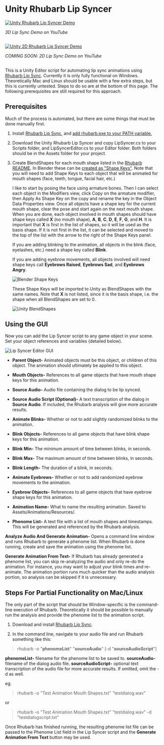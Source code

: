 # Unity Rhubarb Lip Syncer

[![Unity Rhubarb Lip Syncer Demo](https://img.youtube.com/vi/pilu9Cp5JTs/0.jpg)](https://www.youtube.com/watch?v=pilu9Cp5JTs)

*3D Lip Sync Demo on YouTube*

## 

[![Unity 2D Rhubarb Lip Syncer Demo](https://img.youtube.com/vi/VOrPsAbnQdc/0.jpg)](https://www.youtube.com/watch?v=VOrPsAbnQdc)

*COMING SOON: 2D Lip Sync Demo on YouTube*

##

This is a Unity Editor script for automating lip sync animations using [Rhubarb Lip Sync](https://github.com/DanielSWolf/rhubarb-lip-sync). Currently it is only fully functional on Windows. Theoretically Mac and Linux should be usable with a few extra steps, but this is currently untested. Steps to do so are at the bottom of this page. The following prerequisites are still required for this approach.

## Prerequisites

Much of the process is automated, but there are some things that must be done manually first.

1. Install [Rhubarb Lip Sync](https://github.com/DanielSWolf/rhubarb-lip-sync), and [add rhubarb.exe to your PATH variable.](https://helpdeskgeek.com/windows-10/add-windows-path-environment-variable/)

2. Download the Unity Rhubarb Lip Syncer and copy LipSyncer.cs to your Scripts folder, and LipSyncerEditor.cs to your Editor folder. Both folders should be in the Assets folder for your project.

3. Create BlendShapes for each mouth shape listed in the [Rhubarb README](https://github.com/DanielSWolf/rhubarb-lip-sync#user-content-mouth-shapes). In Blender these can be [created as "Shape Keys"](https://docs.blender.org/manual/en/latest/animation/shape_keys/introduction.html). Note that you will need to add Shape Keys to each object that will be animated for mouth shapes (face, teeth, tongue, facial hair, etc.)

    I like to start by posing the face using armature bones. Then I can select each object in the Modifiers view, click Copy on the armature modifier, then Apply As Shape Key on the copy and rename the key in the Object Data Properties view. Once all objects have a shape key for the current mouth shape, clear the pose and start again on the next mouth shape. When you are done, each object involved in mouth shapes should have shape keys called **X** (no mouth shape), **A**, **B**, **C**, **D**, **E**, **F**, **G**, and **H**. It is important that **X** is first in the list of shapes, so it will be used as the basis shape. If it is not first in the list, it can be selected and moved to the top of the list with the arrow to the right of the Shape Keys panel.

    If you are adding blinking to the animation, all objects in the blink (face, eyelashes, etc.) need a shape key called **Blink**.

    If you are adding eyebrow movements, all objects involved will need shape keys call **Eyebrows Raised**, **Eyebrows Sad**, and **Eyebrows Angry**.

    ![Blender Shape Keys](https://user-images.githubusercontent.com/39220609/97245481-80b6cf00-17d1-11eb-9e58-589626d5dcdb.png)

    These Shape Keys will be imported to Unity as BlendShapes with the same names. Note that **X** is not listed, since it is the basis shape, i.e. the shape when all BlendShapes are set to 0.

    ![Unity BlendShapes](https://user-images.githubusercontent.com/39220609/97245311-261d7300-17d1-11eb-8c40-9f2c90f36f10.png)


## Using the GUI

Now you can add the Lip Syncer script to any game object in your scene. Set your object references and variables (detailed below).

![Lip Syncer Editor GUI](https://user-images.githubusercontent.com/39220609/97245398-57963e80-17d1-11eb-8f12-5d563991add7.png)

* **Parent Object-** Animated objects must be this object, or children of this object. The animation should ultimately be applied to this object.
* **Mouth Objects-** References to all game objects that have mouth shape keys for this animation.

* **Source Audio-** Audio file containing the dialog to be lip synced.
* **Source Audio Script (Optional)-** A text transcription of the dialog in **Source Audio**. If included, the Rhubarb analysis will give more accurate results.

* **Animate Blinks-** Whether or not to add slightly randomized blinks to the animation.
* **Blink Objects-** References to all game objects that have blink shape keys for this animation.
* **Blink Min-** The minimum amount of time between blinks, in seconds.
* **Blink Max-** The maximum amount of time between blinks, in seconds.
* **Blink Length-** The duration of a blink, in seconds.

* **Animate Eyebrows-** Whether or not to add randomized eyebrow movements to the animation.
* **Eyebrow Objects-** References to all game objects that have eyebrow shape keys for this animation.

* **Animation Name-** What to name the resulting animation. Saved to Assets/Animations/Resources/.
* **Phenome List-** A text file with a list of mouth shapes and timestamps. This will be generated and referenced by the Rhubarb analysis.

**Analyze Audio And Generate Animation-** Opens a command line window and runs Rhubarb to generate a phenome list. When Rhubarb is done running, create and save the animation using the phenome list.

**Generate Animation From Text-** If Rhubarb has already generated a phenome list, you can skip re-analyzing the audio and only re-do the animation. For instance, you may want to adjust your blink times and re-animate. The animation portion runs much quicker than the audio analysis portion, so analysis can be skipped if it is unnecessary.


## Steps For Partial Functionality on Mac/Linux

The only part of the script that should be Window-specific is the command-line execution of Rhubarb. Theoretically it should be possible to manually run the analysis and provide the phenome list to the animation script.

1. Download and install [Rhubarb Lip Sync](https://github.com/DanielSWolf/rhubarb-lip-sync).

2. In the command line, navigate to your audio file and run Rhubarb something like this:

> rhubarb -o "**phenomeList**" "**sourceAudio**" [-d "**sourceAudioScript**"]

**phenomeList-** filename for the phenome list to be saved to.
**sourceAudio-** filename of the dialog audio file.
**sourceAudioScript-** optional text transcription of the audio file for more accurate results. If omitted, omit the -d as well.

eg.

> rhubarb -o "Test Animation Mouth Shapes.txt" "testdialog.wav"

or

> rhubarb -o "Test Animation Mouth Shapes.txt" "testdialog.wav" -d "testdialogscript.txt"

Once Rhubarb has finished running, the resulting phenome list file can be passed to the Phenome List field in the Lip Syncer script and the **Generate Animation From Text** button may be used.
